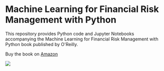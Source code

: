 # Machine Learning for Financial Risk Management with Python

This repository provides Python code and Jupyter Notebooks accompanying the Machine Learning for Financial Risk Management with Python book published by O'Reilly.

Buy the book on [Amazon](https://www.amazon.com/Machine-Learning-Financial-Management-Python/dp/1492085251)

![](⁨Users/⁨abdullah/⁨Desktop/⁨papers_books/Financial_Risk_ML_book/github_cover⁩.png)
